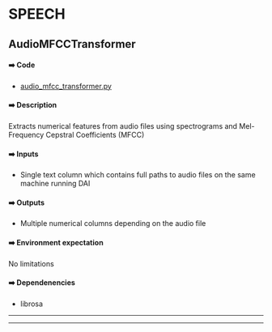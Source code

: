 # SPEECH

## AudioMFCCTransformer

#### ➡️ Code
- [audio_mfcc_transformer.py](audio_MFCC_transformer.py)

#### ➡️ Description
Extracts numerical features from audio files using spectrograms and Mel-Frequency Cepstral Coefficients (MFCC)

#### ➡️ Inputs
- Single text column which contains full paths to audio files on the same machine running DAI

#### ➡️ Outputs
- Multiple numerical columns depending on the audio file

#### ➡️ Environment expectation
No limitations

#### ➡️ Dependenencies
- librosa

----



----
